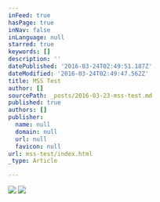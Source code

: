 ```yaml
---
inFeed: true
hasPage: true
inNav: false
inLanguage: null
starred: true
keywords: []
description: ''
datePublished: '2016-03-24T02:49:51.187Z'
dateModified: '2016-03-24T02:49:47.562Z'
title: MSS Test
author: []
sourcePath: _posts/2016-03-23-mss-test.md
published: true
authors: []
publisher:
  name: null
  domain: null
  url: null
  favicon: null
url: mss-test/index.html
_type: Article

---
```

![](https://the-grid-user-content.s3-us-west-2.amazonaws.com/3aa871a5-ab2e-4eb3-bd34-676cc239d324.jpg)
![](https://the-grid-user-content.s3-us-west-2.amazonaws.com/36e48aa7-0ba7-446b-82fc-6cd95373e072.jpg)